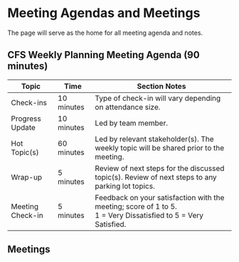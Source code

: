 # Meeting Agendas and Meetings
The page will serve as the home for all meeting agenda and notes.

## CFS Weekly Planning Meeting Agenda (90 minutes)

| Topic | Time | Section Notes |
| ------------ | ------------- | ------------- |
| Check-ins | 10 minutes | Type of check-in will vary depending on attendance size. |
| Progress Update | 10 minutes | Led by team member. |
| Hot Topic(s) | 60 minutes | Led by relevant stakeholder(s). The weekly topic will be shared prior to the meeting. |
|  Wrap-up | 5 minutes | Review of next steps for the discussed topic(s). Review of next steps to any parking lot topics. |
|  Meeting Check-in | 5 minutes | Feedback on your satisfaction with the meeting; score of 1 to 5.<br />1 = Very Dissatisfied to 5 = Very Satisfied. |

## Meetings

